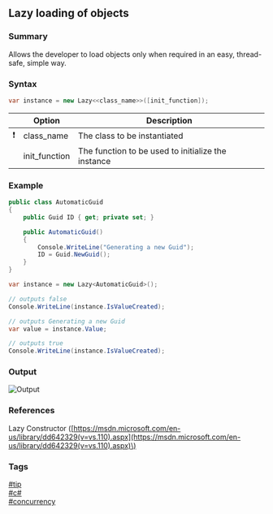 ## Lazy loading of objects

### Summary
Allows the developer to load objects only when required in an easy, thread-safe, simple way.  

### Syntax
```csharp
var instance = new Lazy<<class_name>>([init_function]);
```  

|               | Option        | Description                                        |
| :-----------: | ------------- | -------------------------------------------------- |
| :exclamation: | class_name    | The class to be instantiated                       |
|               | init_function | The function to be used to initialize the instance |  

### Example
```csharp
public class AutomaticGuid
{
    public Guid ID { get; private set; }

    public AutomaticGuid()
    {
        Console.WriteLine("Generating a new Guid");
        ID = Guid.NewGuid();
    }
}

var instance = new Lazy<AutomaticGuid>();

// outputs false
Console.WriteLine(instance.IsValueCreated);

// outputs Generating a new Guid
var value = instance.Value;

// outputs true
Console.WriteLine(instance.IsValueCreated);
```  

### Output
![Output](https://cloud.githubusercontent.com/assets/19519411/20394080/e477fcbe-aca3-11e6-8811-34301b687cab.png)  

### References  
Lazy Constructor \([https://msdn.microsoft.com/en-us/library/dd642329(v=vs.110).aspx](https://msdn.microsoft.com/en-us/library/dd642329(v=vs.110).aspx)\)  

### Tags
[#tip](../../tips.md)  
[#c#](../csharp.md)  
[#concurrency](concurrency.md)